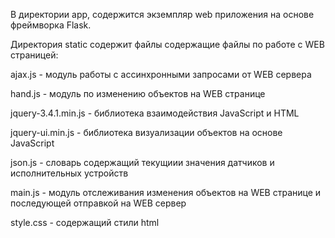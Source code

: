 В директории app, содержится экземпляр web приложения на основе фреймворка Flask.

Директория static содержит файлы содержащие файлы по работе с WEB страницей:

ajax.js - модуль работы с ассинхронными запросами от WEB сервера

hand.js - модуль по изменению объектов на WEB странице

jquery-3.4.1.min.js - библиотека взаимодействия JavaScript и HTML

jquery-ui.min.js - библиотека визуализации объектов на основе JavaScript

json.js - словарь содержащий текущиии значения датчиков и исполнительных устройств

main.js - модуль отслеживания изменения объектов на WEB странице и последующей отправкой на WEB сервер

style.css - содержащий стили html




